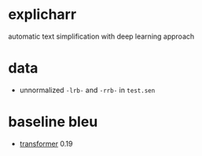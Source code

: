 # explicharr

automatic text simplification with deep learning approach

# data

- unnormalized `-lrb-` and `-rrb-` in `test.sen`

# baseline bleu

- [transformer](https://github.com/jadore801120/attention-is-all-you-need-pytorch) 0.19
